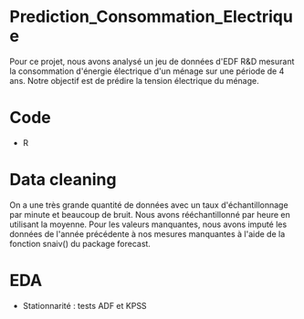 # Prediction_Consommation_Electrique

Pour ce projet, nous avons analysé un jeu de données d'EDF R&D mesurant la consommation d'énergie électrique d'un ménage sur une période de 4 ans. Notre objectif est de prédire la tension électrique du ménage.

# Code 

- R 

# Data cleaning

On a une très grande quantité de données avec un taux d'échantillonnage par minute et beaucoup de bruit. Nous avons rééchantillonné par heure en utilisant la moyenne. Pour les valeurs manquantes, nous avons imputé les données de l'année précédente à nos mesures manquantes à l'aide de la fonction snaiv() du package forecast. 

# EDA 

- Stationnarité : tests ADF et KPSS 
